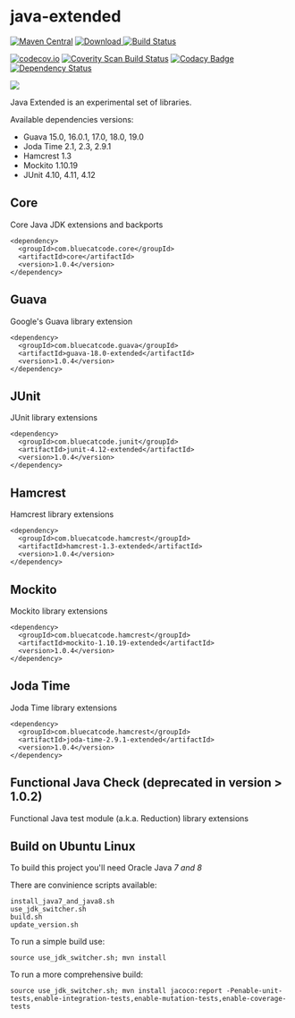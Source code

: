 
java-extended
==============
[![Maven Central](https://maven-badges.herokuapp.com/maven-central/com.bluecatcode.common/project/badge.svg)](https://maven-badges.herokuapp.com/maven-central/com.bluecatcode.common/project/)
[![Download](https://api.bintray.com/packages/pawelprazak/maven/java-extended/images/download.svg) ](https://bintray.com/pawelprazak/maven/java-extended/_latestVersion)
[![Build Status](https://travis-ci.org/pawelprazak/java-extended.svg?branch=master)](https://travis-ci.org/pawelprazak/java-extended)

[![codecov.io](https://codecov.io/github/pawelprazak/java-extended/coverage.svg?branch=master)](https://codecov.io/github/pawelprazak/java-extended?branch=master)
[![Coverity Scan Build Status](https://scan.coverity.com/projects/7212/badge.svg)](https://scan.coverity.com/projects/pawelprazak-java-extended)
[![Codacy Badge](https://api.codacy.com/project/badge/2b3bd5330c744938862bf83c79cba7f3)](https://www.codacy.com/app/pawelprazak/java-extended)
[![Dependency Status](https://www.versioneye.com/user/projects/5534f70f050e7cfd3100008b/badge.svg?style=flat)](https://www.versioneye.com/user/projects/5534f70f050e7cfd3100008b)

[![][license img]][license]

Java Extended is an experimental set of libraries.

Available dependencies versions:

- Guava 15.0, 16.0.1, 17.0, 18.0, 19.0
- Joda Time 2.1, 2.3, 2.9.1
- Hamcrest 1.3
- Mockito 1.10.19
- JUnit 4.10, 4.11, 4.12

Core
----
Core Java JDK extensions and backports

    <dependency>
      <groupId>com.bluecatcode.core</groupId>
      <artifactId>core</artifactId>
      <version>1.0.4</version>
    </dependency>

Guava
-----
Google's Guava library extension

    <dependency>
      <groupId>com.bluecatcode.guava</groupId>
      <artifactId>guava-18.0-extended</artifactId>
      <version>1.0.4</version>
    </dependency>

JUnit
-----
JUnit library extensions

    <dependency>
      <groupId>com.bluecatcode.junit</groupId>
      <artifactId>junit-4.12-extended</artifactId>
      <version>1.0.4</version>
    </dependency>

Hamcrest
--------
Hamcrest library extensions

    <dependency>
      <groupId>com.bluecatcode.hamcrest</groupId>
      <artifactId>hamcrest-1.3-extended</artifactId>
      <version>1.0.4</version>
    </dependency>

Mockito
---------
Mockito library extensions

    <dependency>
      <groupId>com.bluecatcode.hamcrest</groupId>
      <artifactId>mockito-1.10.19-extended</artifactId>
      <version>1.0.4</version>
    </dependency>

Joda Time
---------
Joda Time library extensions

    <dependency>
      <groupId>com.bluecatcode.hamcrest</groupId>
      <artifactId>joda-time-2.9.1-extended</artifactId>
      <version>1.0.4</version>
    </dependency>

Functional Java Check (deprecated in version > 1.0.2)
-----------------------------------------------------
Functional Java test module (a.k.a. Reduction) library extensions

Build on Ubuntu Linux
---------------------

To build this project you'll need Oracle Java *7 and 8*

There are convinience scripts available:

    install_java7_and_java8.sh
    use_jdk_switcher.sh
    build.sh
    update_version.sh

To run a simple build use:

    source use_jdk_switcher.sh; mvn install

To run a more comprehensive build:

    source use_jdk_switcher.sh; mvn install jacoco:report -Penable-unit-tests,enable-integration-tests,enable-mutation-tests,enable-coverage-tests


[license]:LICENSE
[license img]:https://img.shields.io/badge/license-Apache--2.0-blue.svg

